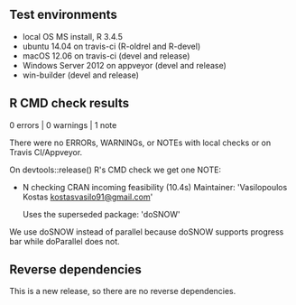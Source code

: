 ## Test environments
* local OS MS install, R 3.4.5
* ubuntu 14.04 on travis-ci (R-oldrel and R-devel)
* macOS 12.06 on travis-ci (devel and release)
* Windows Server 2012 on appveyor (devel and release)
* win-builder (devel and release)

## R CMD check results

0 errors | 0 warnings | 1 note

There were no ERRORs, WARNINGs, or NOTEs with local checks or on Travis CI/Appveyor.

On devtools::release() R's CMD check we get one NOTE:

* N  checking CRAN incoming feasibility (10.4s)
   Maintainer: 'Vasilopoulos Kostas <kostasvasilo91@gmail.com>'
   
   Uses the superseded package: 'doSNOW'

We use doSNOW instead of parallel because doSNOW supports progress bar while doParallel does not.

## Reverse dependencies

This is a new release, so there are no reverse dependencies.
